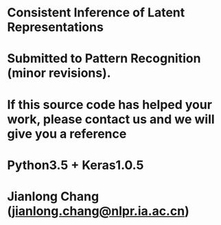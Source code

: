 # Consistent Inference of Latent Representations
# Submitted to Pattern Recognition (minor revisions).
# If this source code has helped your work, please contact us and we will give you a reference
# Python3.5 + Keras1.0.5
# Jianlong Chang (jianlong.chang@nlpr.ia.ac.cn)
